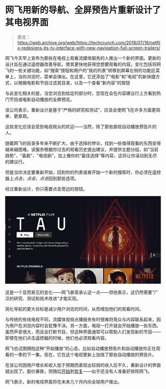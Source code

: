 # 网飞用新的导航、全屏预告片重新设计了其电视界面 

> 原文：<https://web.archive.org/web/https://techcrunch.com/2018/07/18/netflix-redesigns-its-tv-interface-with-new-navigation-full-screen-trailers/>

网飞今天早上宣布为那些在电视上观看流媒体服务的人推出一个新的界面。更新的设计旨在通过遥控器改善导航，使其更快地获得您想要观看的内容。变化包括将网飞的一些关键功能，如“搜索”按钮和用户的“我的列表”转移到屏幕左侧的功能区菜单上，当你浏览时，菜单会弹出。在这里，它还添加了“电影”和“电视”的新快捷方式，以根据电影和节目过滤其目录，以及一个查看“新内容”的按钮

与此变化相关的是，当您浏览到给定的部分时，您现在会在内容建议行上方看到热门节目或电影自动播放的全屏预览。

该公司表示，重新设计是基于“严格的研究和测试”，应该会使网飞在许多方面更简单、更直观。

这些变化应该会受到电视观众的欢迎——当然，除了那些鄙视自动播放预告片的人。

随着网飞的目录多年来不断扩大，由于选择的悖论，找到一些值得观看的东西变得越来越困难。该服务根据你过去的观看历史提出建议，并提供主题分组，如“当前趋势”、“喜剧”、“电视剧”，加上像你的“最佳选择”等内容，这将让你滚动到无尽的建议行。

但是当你决定要重新开始，回到你的列表或者开始一个新的搜索时，你必须在遥控器上*点击，点击，点击*回到那些选项。

经过重新设计，你只需要点击旁边的按钮。

![](img/e85a1b6b3b7ad2c3a8a644d82250a501.png)

这是一个显而易见的变化——网飞甚至承认这一点——但他表示，这仍然需要“广泛的研究、测试和技术改进”才能实现。

简化导航的更大目标是减少用户浏览的时间，从而增加他们的观看时间。

与传统的有线电视不同，流媒体视频点播服务有时很难将观众与内容联系起来，因为用户在浏览内容时会犹豫不决。另一方面，电视一打开就会开始播放一些东西。虽然声音很大，而且会打断节目，但这种界面通常可以帮助人们发现新的节目——即使在他们点击遥控器的时候，他们也必须观看内容。

网飞也试图拥抱这种“开始播放”的心态，比如自动播放预告片和自动播放你正在观看的一季的下一集。现在，它在这个电视更新上加倍了那些自动播放的预告片。

在该公司因用户增长和收入低于预期而表现出较弱的收入后不久，重新设计的界面就出现了。股价暴跌，但随后[开始](https://web.archive.org/web/20221025222508/https://www.cnbc.com/2018/07/17/the-one-chart-that-explains-netflixs-stunning-comeback.html)到[恢复](https://web.archive.org/web/20221025222508/https://money.cnn.com/2018/07/17/media/netflix-stock-hollywood/index.html)——似乎还没有人准备好排除网飞。

网飞表示，新的电视界面将在未来几个月内向全球用户推出。
